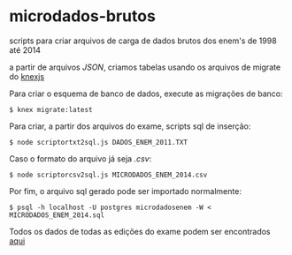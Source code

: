 # microdados-brutos
scripts para criar arquivos de carga de dados brutos dos enem's de 1998 até 2014

a partir de arquivos *JSON*, criamos tabelas usando os arquivos de migrate do [knexjs](http://knexjs.org/)

Para criar o esquema de banco de dados, execute as migrações de banco:

```$ knex migrate:latest```

Para criar, a partir dos arquivos do exame, scripts sql de inserção:

```$ node scriptortxt2sql.js DADOS_ENEM_2011.TXT```

Caso o formato do arquivo já seja *.csv*:

```$ node scriptorcsv2sql.js MICRODADOS_ENEM_2014.csv```

Por fim, o arquivo sql gerado pode ser importado normalmente:

```$ psql -h localhost -U postgres microdadosenem -W < MICRODADOS_ENEM_2014.sql```

Todos os dados de todas as edições do exame podem ser encontrados [aqui](http://portal.inep.gov.br/basica-levantamentos-acessar)
